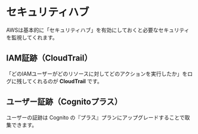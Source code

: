 # セキュリティハブ

AWSは基本的に「セキュリティハブ」を有効にしておくと必要なセキュリティを監視してくれます。

## IAM証跡（CloudTrail）

「どのIAMユーザーがどのリソースに対してどのアクションを実行したか」をログに残してくれるのが **CloudTrail** です。

## ユーザー証跡（Cognitoプラス）

ユーザーの証跡は Cognito の『プラス』プランにアップグレードすることで取集できます。
